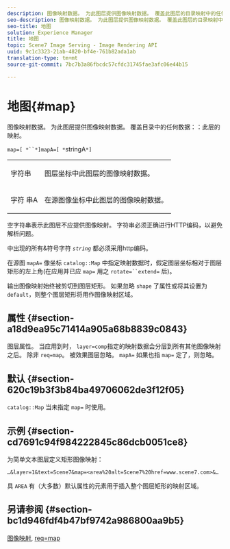 ```yaml
---
description: 图像映射数据。 为此图层提供图像映射数据。 覆盖此图层的目录映射中的任何数据。
seo-description: 图像映射数据。 为此图层提供图像映射数据。 覆盖此图层的目录映射中的任何数据。
seo-title: 地图
solution: Experience Manager
title: 地图
topic: Scene7 Image Serving - Image Rendering API
uuid: 9c1c3323-21ab-4820-bf4e-761b82ada1ab
translation-type: tm+mt
source-git-commit: 7bc7b3a86fbcdc57cfdc31745fae3afc06e44b15

---
```



# 地图{#map}

图像映射数据。 为此图层提供图像映射数据。 覆盖目录中的任何数据：：此层的映射。

`map=[ *``*]mapA=[ *`stringA`*]`

<table id="simpletable_2E32B25D5F6246A18A8AF817903877ED"> 
 <tr class="strow"> 
  <td class="stentry"> <p><span class="codeph"> <span class="varname"> 字符串</span></span> </p></td> 
  <td class="stentry"> <p>图层坐标中此图层的图像映射数据。 </p></td> 
 </tr> 
 <tr class="strow"> 
  <td class="stentry"> <p><span class="codeph"> 字符 <span class="varname"> 串A</span></span> </p></td> 
  <td class="stentry"> <p>在源图像坐标中此图层的图像映射数据。 </p></td> 
 </tr> 
</table>

空字符串表示此图层不应提供图像映射。 字符串必须正确进行HTTP编码，以避免解析问题。

中出现的所有&amp;符号字符 *`string`* 都必须采用http编码。

在源图 `mapA=` 像坐标 `catalog::Map` 中指定映射数据时，假定图层坐标相对于图层矩形的左上角(在应用并已应 `map=` 用之 `rotate=``extend=` 后)。

输出图像映射始终被剪切到图层矩形。 如果忽略 `shape` 了属性或将其设置为 `default`，则整个图层矩形将用作图像映射区域。

## 属性 {#section-a18d9ea95c71414a905a68b8839c0843}

图层属性。 当应用到时， `layer=comp`指定的映射数据会分层到所有其他图像映射之后。 除非 `req=map`。 被效果图层忽略。 `mapA=` 如果也指 `map=` 定了，则忽略。

## 默认 {#section-620c19b3f3b84ba49706062de3f12f05}

`catalog::Map` 当未指定 `map=` 时使用。

## 示例 {#section-cd7691c94f984222845c86dcb0051ce8}

为简单文本图层定义矩形图像映射：

`…&layer=1&text=Scene7&map=<area%20alt=Scene7%20href=www.scene7.com>&…`

具 `AREA` 有（大多数）默认属性的元素用于插入整个图层矩形的映射区域。

## 另请参阅 {#section-bc1d946fdf4b47bf9742a986800aa9b5}

[图像映射](../../../../../is-api/http-ref/image-serving-api-ref/c-http-protocol-reference/c-syntax-and-features/r-image-maps.md#reference-ff7d1bac2a064104b0c508a81316fdab), [req=map](../../../../../is-api/http-ref/image-serving-api-ref/c-http-protocol-reference/c-command-reference/r-req/r-req.md#reference-907cdb4a97034db7ad94695f25552e76)
